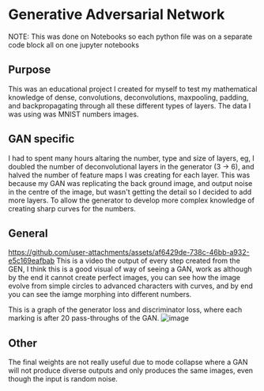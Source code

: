 # Generative Adversarial Network

NOTE: This was done on Notebooks so each python file was on a separate code block all on one jupyter notebooks

## Purpose
This was an educational project I created for myself to test my mathematical knowledge of dense, convolutions, deconvolutions, maxpooling, padding,
and backpropagating through all these different types of layers. The data I was using was MNIST numbers images.

## GAN specific
I had to spent many hours altaring the number, type and size of layers, eg, I doubled the number of deconvolutional layers in the generator (3 -> 6), and halved the number
of feature maps I was creating for each layer. This was because my GAN was replicating the back ground image, and output noise in the centre of the image, but wasn't getting
the detail so I decided to add more layers. To allow the generator to develop more complex knowledge of creating sharp curves for the numbers.

## General
https://github.com/user-attachments/assets/af6429de-738c-46bb-a932-e5c169eafbab
This is a video the output of every step created from the GEN, I think this is a good visual of way of seeing a GAN, work as
although by the end it cannot create perfect images, you can see how the image evolve from simple circles to advanced characters
with curves, and by end you can see the iamge morphing into different numbers.


This is a graph of the generator loss and discriminator loss, where each marking is after 20 pass-throughs of the GAN.
![image](https://github.com/user-attachments/assets/5dd68439-bd61-4bae-8485-306502ca8a5a)


## Other
The final weights are not really useful due to mode collapse where a GAN will not produce diverse outputs and only produces the same images,
even though the input is random noise.
